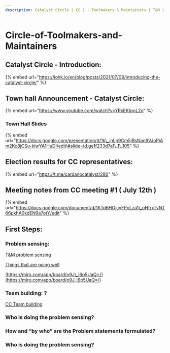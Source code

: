 ```yaml
---
description: Catalyst Circle ( CC ) - Toolmakers & Maintainers ( T&M )
---
```


# Circle-of-Toolmakers-and-Maintainers

## Catalyst Circle - Introduction: 

{% embed url="https://iohk.io/en/blog/posts/2021/07/08/introducing-the-catalyst-circle/" %}

## Town hall Announcement - Catalyst Circle: 

{% embed url="https://www.youtube.com/watch?v=YRxEKtpoL2o" %}

### Town Hall Slides

{% embed url="https://docs.google.com/presentation/d/1k\_jnLp9Cm5jBsNan9VJoPjAm2Ko8jCSu-klwYA1HuDI/edit\#slide=id.ge1f233d7a1\_1\_105" %}

## Election results for CC representatives:

{% embed url="https://t.me/cardanocatalyst/280" %}

## Meeting notes from CC meeting \#1 \( July 12th \)

{% embed url="https://docs.google.com/document/d/1KTd6HOjcyFPoLza1\_oHfrxTvNT66pkhA0kdEN9a7otY/edit" %}

## First Steps: 

### Problem sensing: 

[T&M problem sensing](https://docs.google.com/document/d/1JHTeMgNN1segQrEkShIly3DPEtkJugYKnF3mSa6wODk/edit?usp=sharing)

[Things that are going well](https://docs.google.com/document/d/1VeZVIlWWn4q85q3SL5BaQSZ0WI_BAXWIjtWSDSvhPzc/edit?usp=sharing)

[https://miro.com/app/board/o9J\_l6p5UaQ=/](https://miro.com/app/board/o9J_l6p5UaQ=/)   


### Team building: ?

[CC Team building](https://docs.google.com/document/d/1VYfsNwDCYlFck9gwHyvmiBDARS4JGhfy6cs5gNpiQE8/edit?usp=sharing)  


### Who is doing the problem sensing?

### How and “by who” are the Problem statements formulated?

### Who is doing the problem sensing?

